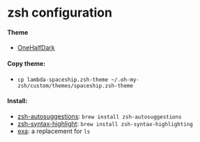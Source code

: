 # zsh configuration

#### Theme
* [OneHalfDark](https://github.com/sonph/onehalf) 

#### Copy theme:
* `cp lambda-spaceship.zsh-theme ~/.oh-my-zsh/custom/themes/spaceship.zsh-theme`

#### Install:

* [zsh-autosuggestions](https://github.com/zsh-users/zsh-autosuggestions): `brew install zsh-autosuggestions`
* [zsh-syntax-highlight](https://github.com/zsh-users/zsh-syntax-highlighting): `brew install zsh-syntax-highlighting`
* [exa](https://github.com/ogham/exa): a replacement for `ls`

